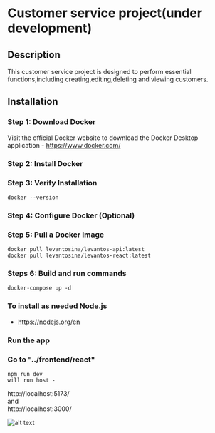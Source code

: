 # Customer service project(under development)

## Description

This customer service project is designed to perform essential functions,including creating,editing,deleting and viewing customers.

## Installation

### Step 1: Download Docker

Visit the official Docker website to download the Docker Desktop application
    - https://www.docker.com/

### Step 2: Install Docker

### Step 3: Verify Installation
    docker --version
### Step 4: Configure Docker (Optional)
### Step 5: Pull a Docker Image
    docker pull levantosina/levantos-api:latest
    docker pull levantosina/levantos-react:latest

### Steps 6: Build and run commands
    docker-compose up -d

### To install as needed Node.js
- https://nodejs.org/en

### Run the app
### Go to "../frontend/react" 
    npm run dev
    will run host - 
http://localhost:5173/  
and  
http://localhost:3000/ 

![alt text](https://drive.google.com/file/d/1W2fpjDFkVc22vkvFjYA7D_saYh5d4erk/view?usp=sharing)



